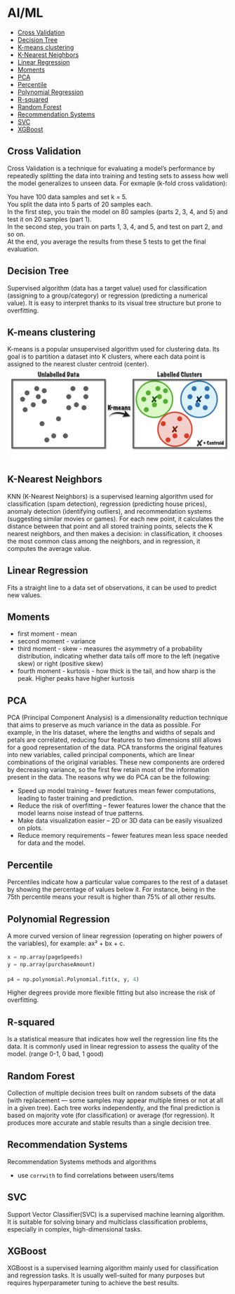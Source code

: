 # AI/ML
- [Cross Validation](#cross_validation)
- [Decision Tree](#decision_tree)
- [K-means clustering](#k-means_clustering)
- [K-Nearest Neighbors](#k-nearest-neighbors)
- [Linear Regression](#linear_regression)
- [Moments](#moments)
- [PCA](#pca)
- [Percentile](#percentile)
- [Polynomial Regression](#polynomial_regression)
- [R-squared](#r-squared)
- [Random Forest](#random_forest)
- [Recommendation Systems](#recommendation_systems)
- [SVC](#svc)
- [XGBoost](#xgboost)

## Cross Validation <a name="cross_validation"></a>
Cross Validation is a technique for evaluating a model’s performance by repeatedly splitting the data into training and testing sets to assess how well the model generalizes to unseen data. For exmaple (k-fold cross validation):

You have 100 data samples and set k = 5.  
You split the data into 5 parts of 20 samples each.  
In the first step, you train the model on 80 samples (parts 2, 3, 4, and 5) and test it on 20 samples (part 1).  
In the second step, you train on parts 1, 3, 4, and 5, and test on part 2, and so on.  
At the end, you average the results from these 5 tests to get the final evaluation.

## Decision Tree <a name="decision_tree"></a>
Supervised algorithm (data has a target value) used for classification (assigning to a group/category) or regression (predicting a numerical value). It is easy to interpret thanks to its visual tree structure but prone to overfitting.

## K-means clustering <a name="k-means_clustering"></a>
K-means is a popular unsupervised algorithm used for clustering data. Its goal is to partition a dataset into K clusters, where each data point is assigned to the nearest cluster centroid (center).
![alt text](/__images/image.png)

## K-Nearest Neighbors <a name="k-nearest-neighbors"></a> 
KNN (K-Nearest Neighbors) is a supervised learning algorithm used for classification (spam detection), regression (predicting house prices), anomaly detection (identifying outliers), and recommendation systems (suggesting similar movies or games). For each new point, it calculates the distance between that point and all stored training points, selects the K nearest neighbors, and then makes a decision: in classification, it chooses the most common class among the neighbors, and in regression, it computes the average value.

## Linear Regression <a name="linear_regression"></a> 
Fits a straight line to a data set of observations, it can be used to predict new values.

## Moments <a name="moments"></a>
- first moment - mean
- second moment - variance
- third moment - skew -  measures the asymmetry of a probability distribution, indicating whether data tails off more to the left (negative skew) or right (positive skew)
- fourth moment - kurtosis - how thick is the tail, and how sharp is the peak. Higher peaks have higher kurtosis

## PCA <a name="PCA"></a>
PCA (Principal Component Analysis) is a dimensionality reduction technique that aims to preserve as much variance in the data as possible. For example, in the Iris dataset, where the lengths and widths of sepals and petals are correlated, reducing four features to two dimensions still allows for a good representation of the data. PCA transforms the original features into new variables, called principal components, which are linear combinations of the original variables. These new components are ordered by decreasing variance, so the first few retain most of the information present in the data.
The reasons why we do PCA can be the following:
 - Speed up model training – fewer features mean fewer computations, leading to faster training and prediction.
- Reduce the risk of overfitting – fewer features lower the chance that the model learns noise instead of true patterns.
- Make data visualization easier – 2D or 3D data can be easily visualized on plots.
- Reduce memory requirements – fewer features mean less space needed for data and the model.

## Percentile <a name="percentile"></a>
Percentiles indicate how a particular value compares to the rest of a dataset by showing the percentage of values below it. For instance, being in the 75th percentile means your result is higher than 75% of all other results.

## Polynomial Regression <a name="polynomial_regression"></a>
A more curved version of linear regression (operating on higher powers of the variables), for example: ax² + bx + c. 
```python
x = np.array(pageSpeeds)
y = np.array(purchaseAmount)

p4 = np.polynomial.Polynomial.fit(x, y, 4)
```

Higher degrees provide more flexible fitting but also increase the risk of overfitting.

## R-squared <a name="r-squared"></a>
Is a statistical measure that indicates how well the regression line fits the data. It is commonly used in linear regression to assess the quality of the model. (range 0-1, 0 bad, 1 good)

## Random Forest <a name="random_forest"></a>
Collection of multiple decision trees built on random subsets of the data (with replacement — some samples may appear multiple times or not at all in a given tree). Each tree works independently, and the final prediction is based on majority vote (for classification) or average (for regression). It produces more accurate and stable results than a single decision tree.

## Recommendation Systems <a name="recommendation_systems"></a>
Recommendation Systems methods and algorithms
- use `corrwith` to find correlations between users/items

## SVC <a name="svc"></a>
Support Vector Classifier(SVC) is a supervised machine learning algorithm. It is suitable for solving binary and multiclass classification problems, especially in complex, high-dimensional tasks.

## XGBoost <a name="xgboost"></a>
XGBoost is a supervised learning algorithm mainly used for classification and regression tasks. It is usually well-suited for many purposes but requires hyperparameter tuning to achieve the best results.